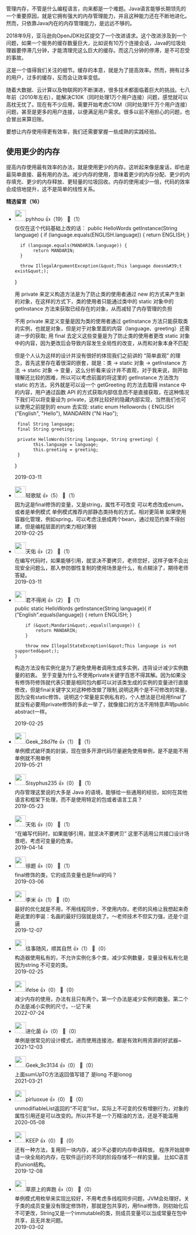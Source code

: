 管理内存，不管是什么编程语言，向来都是一个难题。Java语言能够长期领先的一个重要原因，就是它拥有强大的内存管理能力，并且这种能力还在不断地进化。然而，只依靠Java内在的内存管理能力，是远远不够的。

2018年9月，亚马逊向OpenJDK社区提交了一个改进请求。这个改进涉及到一个问题，如果一个服务的缓存数量巨大，比如说有10万个连接会话，Java的垃圾处理器要停滞几分钟，才能清理完这么巨大的缓存。而这几分钟的停滞，是不可忍受的事故。

这是一个值得我们关注的细节。缓存的本意，就是为了提高效率。然而，拥有过多的用户，过多的缓存，反而会让效率变低。

随着大数据、云计算以及物联网的不断演进，很多技术都面临着巨大的挑战。七八年前（2010年左右），能解决C10K（同时处理1万个用户连接）问题，感觉就可以高枕无忧了。现在有不少应用，需要开始考虑C10M（同时处理1千万个用户连接）问题，甚至是更多的用户连接，以便满足用户需求。很多以前不用担心的问题，也会冒出来算旧账。

要想让内存使用得更有效率，我们还需要掌握一些成熟的实践经验。

## 使用更少的内存

提高内存使用最有效率的办法，就是使用更少的内存。这听起来像是废话，却也是最简单直接、最有用的办法。减少内存的使用，意味着更少的内存分配、更少的内存填充、更少的内存释放、更轻量的垃圾回收。内存的使用减少一倍，代码的效率会成倍地提升，这不是简单的线性关系。
<div><strong>精选留言（16）</strong></div><ul>
<li><img src="http://thirdwx.qlogo.cn/mmopen/vi_32/ibZVAmmdAibBeVpUjzwId8ibgRzNk7fkuR5pgVicB5mFSjjmt2eNadlykVLKCyGA0GxGffbhqLsHnhDRgyzxcKUhjg/132" width="30px"><span>pyhhou</span> 👍（19） 💬（1）<div>仅仅在这个代码基础上改的话：
public HelloWords getInstance(String language) {
      if (language.equals(ENGLISH.language)) {
            return ENGLISH;
      }
      
      if (language.equals(MANDARIN.language)) {
           return MANDARIN;
      }
      
      throw IllegalArgumentException(&quot;This language doesn&#39;t exist&quot;);
}

用 private 来定义构造方法是为了防止类的使用者通过 new 的方式来产生新的对象，在这样的方式下，类的使用者只能通过类中的 static 对象中的 getInstance 方法来获取已经存在的对象，从而减轻了内存管理的负担

不用 private 来定义变量是因为类的使用者通过 getInstance 方法只能获取类的实例，也就是对象，但是对于对象里面的内容（language、greeting）还需进一步的获取; 用 final 去定义这些变量是为了防止类的使用者更改 static 对象中的内容，因为更改后会导致内容发生全局性的改变，从而和对象本身不匹配

但是个人认为这样的设计并没有很好的体现我们之前讲的 “简单直观” 的理念，首先这里存在着很深的嵌套，就是：类 -&gt; static 对象 -&gt; getInstance 方法 -&gt; static 对象 -&gt; 变量，这么分析看来设计并不直观，对于我来说，刚开始理解还比较的困难，所以可以考虑前面的将这里的 getInstance 方法改为 static 的方法，另外就是可以设一个 getGreeting 的方法去取得 instance 中的内容，用户通过函数 API 的方式获取内部信息而不是直接获取，在这种情况下我们可以将变量设为 private，这样比较好的隐藏内部实现，当然我们也可以使用之前提到的 enum 去实现:
static enum Hellowords {
     ENGLISH         (&quot;English&quot;, &quot;Hello&quot;),
     MANDARIN      (&quot;Ni Hao&quot;);
    
     final String language;
     final String greeting;

     private HelloWords(String language, String greeting) {
           this.language = language;
           this.greeting = greeting;       
     }
}</div>2019-03-11</li><br/><li><img src="https://static001.geekbang.org/account/avatar/00/13/18/f6/2ff7bc7a.jpg" width="30px"><span>轻歌赋</span> 👍（5） 💬（1）<div>因为这是final修饰的变量，又是string，属性不可改变
可以考虑改成enum，或者是单例模式
单例模式推荐内部静态类持有的方式，相对更简单
如果使用容器化管理，例如spring，可以考虑注册成两个bean，通过规范约束不得创建，但是编程层面的约束力相对薄弱</div>2019-02-25</li><br/><li><img src="https://static001.geekbang.org/account/avatar/00/14/dd/49/da7125ef.jpg" width="30px"><span>天佑</span> 👍（2） 💬（1）<div>在编写代码时，如果能够引用，就坚决不要拷贝，老师您好，这样子做不会出现安全问题么，那入参防御性复制的使用场景是什么，有点糊涂了，期待老师答疑。</div>2019-03-11</li><br/><li><img src="https://static001.geekbang.org/account/avatar/00/10/cf/0d/f4150547.jpg" width="30px"><span>君不得闲</span> 👍（2） 💬（1）<div>public static HelloWords getInstance(String language){
        if (&quot;English&quot;.equals(language)) {
            return ENGLISH;
        }

        if (&quot;Mandarin&quot;.equals(language)) {
            return MANDARIN;
        }

        throw new IllegalStateException(&quot;This language is not supported&quot;);
    }

构造方法没有实例化是为了避免使用者调用生成多实例，违背设计减少实例数量的初衷。
至于变量为什么不使用private关键字百思不得其解。因为如果没有修饰符修饰就代表只要是相同包内都可以对该类生成的实例的变量进行直接修改，但是final关键字又对这种修改做了限制,说明这两个是不可修改的常量，因为没有static修饰，说明这个常量是实例私有的，个人想法是已经用final了就没有必要用private修饰的多此一举了，就像接口的方法不用特意声明public abstract一样。
</div>2019-02-25</li><br/><li><img src="https://static001.geekbang.org/account/avatar/00/10/bb/dc/ecc6f3ad.jpg" width="30px"><span>Geek_28d7fe</span> 👍（1） 💬（1）<div>单例模式破坏类的封装，现在很多开源代码尽量避免使用单例，是不是能不用单例就不用单例</div>2019-05-21</li><br/><li><img src="http://thirdwx.qlogo.cn/mmopen/vi_32/ooZCPFY1xgC81h0Eu3vuqbWG5MaBp8RNmvXXGQwupo2LpSOLq0rBlTDRAF1yM6wF09WdeG49rA9dJSVKIUBxnQ/132" width="30px"><span>Sisyphus235</span> 👍（0） 💬（1）<div>内存管理这里说的大多是 Java 的语境，能够给一些通用的经验，如何在其他语言和框架下处理，而不是使用特定的包或者语言工具？</div>2019-05-23</li><br/><li><img src="https://static001.geekbang.org/account/avatar/00/14/dd/49/da7125ef.jpg" width="30px"><span>天佑</span> 👍（0） 💬（1）<div>“在编写代码时，如果能够引用，就坚决不要拷贝”
这里不适用公共接口设计场景吧，考虑可变量的危害。</div>2019-04-14</li><br/><li><img src="https://static001.geekbang.org/account/avatar/00/12/1c/6e/677d09b1.jpg" width="30px"><span>徐题</span> 👍（0） 💬（1）<div>final修饰的类，它的成员变量也是final的吗？</div>2019-03-06</li><br/><li><img src="https://static001.geekbang.org/account/avatar/00/10/f3/c6/5d186c6f.jpg" width="30px"><span>李米</span> 👍（1） 💬（0）<div>最好的优化就是不用，不用线程同步，不使用内存。老师的风格让我想起来奇葩说里的李诞：名画的最好归宿就是烧了。～老师技术不但实力强，还是个逗逼</div>2019-12-07</li><br/><li><img src="https://static001.geekbang.org/account/avatar/00/12/da/ec/779c1a78.jpg" width="30px"><span>往事随风，顺其自然</span> 👍（1） 💬（0）<div>构造器使用私有的，不允许实例化多个类，减少实例数量，变量没有私有化是因为string 不可变的类。</div>2019-02-25</li><br/><li><img src="https://static001.geekbang.org/account/avatar/00/26/eb/d7/90391376.jpg" width="30px"><span>ifelse</span> 👍（0） 💬（0）<div>减少内存的使用，办法有且只有两个。第一个办法是减少实例的数量。第二个办法是减小实例的尺寸。--记下来</div>2022-07-24</li><br/><li><img src="https://static001.geekbang.org/account/avatar/00/13/7b/bd/ccb37425.jpg" width="30px"><span>进化菌</span> 👍（0） 💬（0）<div>单例是很常见的设计模式，进而使用连接池，都是有效利用资源的好武器~</div>2021-12-03</li><br/><li><img src="https://static001.geekbang.org/account/avatar/00/11/6b/b9/9b0630b1.jpg" width="30px"><span>Geek_9c3134</span> 👍（0） 💬（0）<div>上面sumUpTO方法返回值写错了 是long 不是lonog</div>2021-03-21</li><br/><li><img src="https://thirdwx.qlogo.cn/mmopen/vi_32/u68h6ZVpGpUmtzspuQZUPPPgia6iaQjT4ZrLBnbwQZa3otlBmPtHjGJmcsCoTZtHheckBia8lS4ibSApj9Wx1Xgg7A/132" width="30px"><span>pirluoxue</span> 👍（0） 💬（0）<div>unmodifiableList返回的“不可变”list，实际上不可变的仅有增删行为，对象的属性引用还是可以改变的。所以并不是一个万精油的方法，还是不能滥用</div>2020-05-08</li><br/><li><img src="https://static001.geekbang.org/account/avatar/00/12/60/f1/7e650006.jpg" width="30px"><span>KEEP</span> 👍（0） 💬（0）<div>还有一种方法，复用同一块内存，减少不必要的内存申请释放。 程序开始就申请一块全局的内存，在软件运行的不同的阶段存储不一样的变量。 比如C语言的union结构。 </div>2019-12-08</li><br/><li><img src="https://static001.geekbang.org/account/avatar/00/11/18/5c/1a58e8f6.jpg" width="30px"><span>草原上的奔跑</span> 👍（0） 💬（0）<div>单例模式用枚举来实现比较好，不用考虑多线程同步问题，JVM会处理好。关于类的成员变量没有限定修饰符，那就是包共享的，用final修饰，则初始化后不可更改，String又是一个immutable的类，则成员变量可以当成常量在包中共享，且无并发问题。</div>2019-03-02</li><br/>
</ul>
